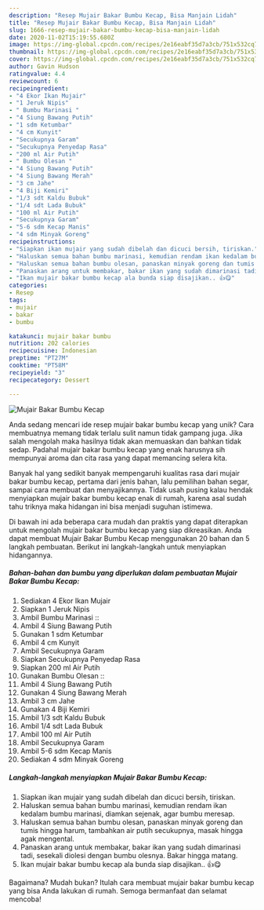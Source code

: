 ```yaml
---
description: "Resep Mujair Bakar Bumbu Kecap, Bisa Manjain Lidah"
title: "Resep Mujair Bakar Bumbu Kecap, Bisa Manjain Lidah"
slug: 1666-resep-mujair-bakar-bumbu-kecap-bisa-manjain-lidah
date: 2020-11-02T15:19:55.680Z
image: https://img-global.cpcdn.com/recipes/2e16eabf35d7a3cb/751x532cq70/mujair-bakar-bumbu-kecap-foto-resep-utama.jpg
thumbnail: https://img-global.cpcdn.com/recipes/2e16eabf35d7a3cb/751x532cq70/mujair-bakar-bumbu-kecap-foto-resep-utama.jpg
cover: https://img-global.cpcdn.com/recipes/2e16eabf35d7a3cb/751x532cq70/mujair-bakar-bumbu-kecap-foto-resep-utama.jpg
author: Gavin Hudson
ratingvalue: 4.4
reviewcount: 6
recipeingredient:
- "4 Ekor Ikan Mujair"
- "1 Jeruk Nipis"
- " Bumbu Marinasi "
- "4 Siung Bawang Putih"
- "1 sdm Ketumbar"
- "4 cm Kunyit"
- "Secukupnya Garam"
- "Secukupnya Penyedap Rasa"
- "200 ml Air Putih"
- " Bumbu Olesan "
- "4 Siung Bawang Putih"
- "4 Siung Bawang Merah"
- "3 cm Jahe"
- "4 Biji Kemiri"
- "1/3 sdt Kaldu Bubuk"
- "1/4 sdt Lada Bubuk"
- "100 ml Air Putih"
- "Secukupnya Garam"
- "5-6 sdm Kecap Manis"
- "4 sdm Minyak Goreng"
recipeinstructions:
- "Siapkan ikan mujair yang sudah dibelah dan dicuci bersih, tiriskan."
- "Haluskan semua bahan bumbu marinasi, kemudian rendam ikan kedalam bumbu marinasi, diamkan sejenak, agar bumbu meresap."
- "Haluskan semua bahan bumbu olesan, panaskan minyak goreng dan tumis hingga harum, tambahkan air putih secukupnya, masak hingga agak mengental."
- "Panaskan arang untuk membakar, bakar ikan yang sudah dimarinasi tadi, sesekali diolesi dengan bumbu olesnya. Bakar hingga matang."
- "Ikan mujair bakar bumbu kecap ala bunda siap disajikan.. 👍😋"
categories:
- Resep
tags:
- mujair
- bakar
- bumbu

katakunci: mujair bakar bumbu 
nutrition: 202 calories
recipecuisine: Indonesian
preptime: "PT27M"
cooktime: "PT58M"
recipeyield: "3"
recipecategory: Dessert

---
```



![Mujair Bakar Bumbu Kecap](https://img-global.cpcdn.com/recipes/2e16eabf35d7a3cb/751x532cq70/mujair-bakar-bumbu-kecap-foto-resep-utama.jpg)

Anda sedang mencari ide resep mujair bakar bumbu kecap yang unik? Cara membuatnya memang tidak terlalu sulit namun tidak gampang juga. Jika salah mengolah maka hasilnya tidak akan memuaskan dan bahkan tidak sedap. Padahal mujair bakar bumbu kecap yang enak harusnya sih mempunyai aroma dan cita rasa yang dapat memancing selera kita.

Banyak hal yang sedikit banyak mempengaruhi kualitas rasa dari mujair bakar bumbu kecap, pertama dari jenis bahan, lalu pemilihan bahan segar, sampai cara membuat dan menyajikannya. Tidak usah pusing kalau hendak menyiapkan mujair bakar bumbu kecap enak di rumah, karena asal sudah tahu triknya maka hidangan ini bisa menjadi suguhan istimewa.




Di bawah ini ada beberapa cara mudah dan praktis yang dapat diterapkan untuk mengolah mujair bakar bumbu kecap yang siap dikreasikan. Anda dapat membuat Mujair Bakar Bumbu Kecap menggunakan 20 bahan dan 5 langkah pembuatan. Berikut ini langkah-langkah untuk menyiapkan hidangannya.

<!--inarticleads1-->

##### Bahan-bahan dan bumbu yang diperlukan dalam pembuatan Mujair Bakar Bumbu Kecap:

1. Sediakan 4 Ekor Ikan Mujair
1. Siapkan 1 Jeruk Nipis
1. Ambil  Bumbu Marinasi ::
1. Ambil 4 Siung Bawang Putih
1. Gunakan 1 sdm Ketumbar
1. Ambil 4 cm Kunyit
1. Ambil Secukupnya Garam
1. Siapkan Secukupnya Penyedap Rasa
1. Siapkan 200 ml Air Putih
1. Gunakan  Bumbu Olesan ::
1. Ambil 4 Siung Bawang Putih
1. Gunakan 4 Siung Bawang Merah
1. Ambil 3 cm Jahe
1. Gunakan 4 Biji Kemiri
1. Ambil 1/3 sdt Kaldu Bubuk
1. Ambil 1/4 sdt Lada Bubuk
1. Ambil 100 ml Air Putih
1. Ambil Secukupnya Garam
1. Ambil 5-6 sdm Kecap Manis
1. Sediakan 4 sdm Minyak Goreng




<!--inarticleads2-->

##### Langkah-langkah menyiapkan Mujair Bakar Bumbu Kecap:

1. Siapkan ikan mujair yang sudah dibelah dan dicuci bersih, tiriskan.
1. Haluskan semua bahan bumbu marinasi, kemudian rendam ikan kedalam bumbu marinasi, diamkan sejenak, agar bumbu meresap.
1. Haluskan semua bahan bumbu olesan, panaskan minyak goreng dan tumis hingga harum, tambahkan air putih secukupnya, masak hingga agak mengental.
1. Panaskan arang untuk membakar, bakar ikan yang sudah dimarinasi tadi, sesekali diolesi dengan bumbu olesnya. Bakar hingga matang.
1. Ikan mujair bakar bumbu kecap ala bunda siap disajikan.. 👍😋




Bagaimana? Mudah bukan? Itulah cara membuat mujair bakar bumbu kecap yang bisa Anda lakukan di rumah. Semoga bermanfaat dan selamat mencoba!
